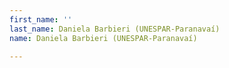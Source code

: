 ```yaml
---
first_name: ''
last_name: Daniela Barbieri (UNESPAR-Paranavaí)
name: Daniela Barbieri (UNESPAR-Paranavaí)

---
```



